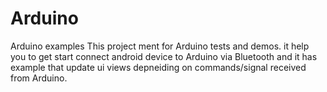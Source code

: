 # Arduino
Arduino examples
This project ment for Arduino tests and demos.
it help you to get start connect android device to Arduino via Bluetooth 
and it has example that update ui views depneiding on commands/signal received from Arduino.
